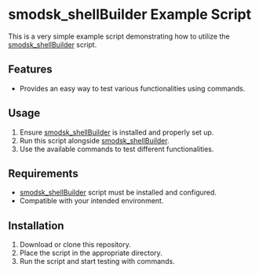 # smodsk_shellBuilder Example Script

This is a very simple example script demonstrating how to utilize the [smodsk_shellBuilder](https://smodsk.tebex.io/) script.

## Features
- Provides an easy way to test various functionalities using commands.

## Usage
1. Ensure [smodsk_shellBuilder](https://smodsk.tebex.io/) is installed and properly set up.
2. Run this script alongside [smodsk_shellBuilder](https://smodsk.tebex.io/).
3. Use the available commands to test different functionalities.

## Requirements
- [smodsk_shellBuilder](https://smodsk.tebex.io/) script must be installed and configured.
- Compatible with your intended environment.

## Installation
1. Download or clone this repository.
2. Place the script in the appropriate directory.
3. Run the script and start testing with commands.
